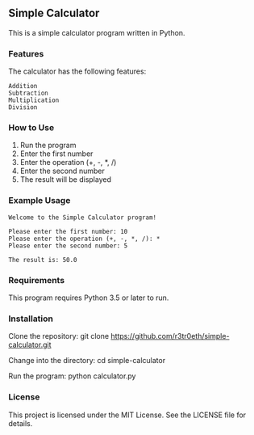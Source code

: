 ## Simple Calculator
This is a simple calculator program written in Python.

### Features
The calculator has the following features:

```
Addition
Subtraction
Multiplication
Division
```

### How to Use

1. Run the program
2. Enter the first number
3. Enter the operation (+, -, *, /)
4. Enter the second number
5. The result will be displayed

### Example Usage
```
Welcome to the Simple Calculator program!

Please enter the first number: 10
Please enter the operation (+, -, *, /): *
Please enter the second number: 5

The result is: 50.0
```

### Requirements

This program requires Python 3.5 or later to run.

### Installation
Clone the repository: git clone https://github.com/r3tr0eth/simple-calculator.git

Change into the directory: cd simple-calculator

Run the program: python calculator.py

### License

This project is licensed under the MIT License. See the LICENSE file for details.